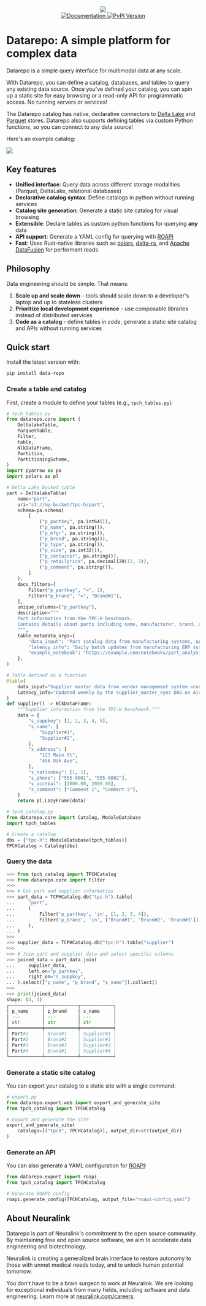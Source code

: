 <!-- Using CSS to hide this on the site, as the logo is already on the nav.-->
<div align="center" class="github-only">
    <img src="images/banner_black.png">
    <br>
    <a href="https://datarepo.io">
        <img src="https://img.shields.io/badge/DOCS-blue?style=for-the-badge" alt="Documentation">
    </a>
    <a href="https://pypi.org/project/data-repo/">
        <img src="https://img.shields.io/pypi/v/data-repo?style=for-the-badge" alt="PyPI Version">
    </a>
</div>

# Datarepo: A simple platform for complex data

Datarepo is a simple query interface for multimodal data at any scale.

With Datarepo, you can define a catalog, databases, and tables to query any existing data source. Once you've defined your catalog, you can spin up a static site for easy browsing or a read-only API for programmatic access. No running servers or services!

The Datarepo catalog has native, declarative connectors to [Delta Lake](https://delta.io/) and [Parquet](https://parquet.apache.org/) stores. Datarepo also supports defining tables via custom Python functions, so you can connect to any data source!

Here's an example catalog:

<div class="github-only">
    <img src="images/catalog.png" />
</div>

<!-- The below comment is replaced by a mkdown hook to insert an iFrame catalog -->
<!-- this is done via hooks because we can't show the iFrame on GitHub, but want to show it on the static site. -->
<!-- mkdocs:iframe -->

## Key features

- **Unified interface**: Query data across different storage modalities (Parquet, DeltaLake, relational databases)
- **Declarative catalog syntax**: Define catalogs in python without running services
- **Catalog site generation**: Generate a static site catalog for visual browsing
- **Extensible**: Declare tables as custom python functions for querying **any** data
- **API support**: Generate a YAML config for querying with [ROAPI](https://github.com/roapi/roapi)
- **Fast**: Uses Rust-native libraries such as [polars](https://github.com/pola-rs/), [delta-rs](https://github.com/delta-io/delta-rs), and [Apache DataFusion](https://github.com/apache/datafusion) for performant reads

## Philosophy
Data engineering should be simple. That means:

1. **Scale up and scale down** - tools should scale down to a developer's laptop and up to stateless clusters
2. **Prioritize local development experience** - use composable libraries instead of distributed services
3. **Code as a catalog** - define tables *in code*, generate a static site catalog and APIs without running services

## Quick start

Install the latest version with:

```bash
pip install data-repo
```

### Create a table and catalog

First, create a module to define your tables (e.g., `tpch_tables.py`):

```python
# tpch_tables.py
from datarepo.core import (
    DeltalakeTable,
    ParquetTable,
    Filter,
    table,
    NlkDataFrame,
    Partition,
    PartitioningScheme,
)
import pyarrow as pa
import polars as pl

# Delta Lake backed table
part = DeltalakeTable(
    name="part",
    uri="s3://my-bucket/tpc-h/part",
    schema=pa.schema(
        [
            ("p_partkey", pa.int64()),
            ("p_name", pa.string()),
            ("p_mfgr", pa.string()),
            ("p_brand", pa.string()),
            ("p_type", pa.string()),
            ("p_size", pa.int32()),
            ("p_container", pa.string()),
            ("p_retailprice", pa.decimal128(12, 2)),
            ("p_comment", pa.string()),
        ]
    ),
    docs_filters=[
        Filter("p_partkey", "=", 1),
        Filter("p_brand", "=", "Brand#1"),
    ],
    unique_columns=["p_partkey"],
    description="""
    Part information from the TPC-H benchmark.
    Contains details about parts including name, manufacturer, brand, and retail price.
    """,
    table_metadata_args={
        "data_input": "Part catalog data from manufacturing systems, updated daily",
        "latency_info": "Daily batch updates from manufacturing ERP system",
        "example_notebook": "https://example.com/notebooks/part_analysis.ipynb",
    },
)

# Table defined as a function
@table(
    data_input="Supplier master data from vendor management system <code>/api/suppliers/master</code> endpoint",
    latency_info="Updated weekly by the supplier_master_sync DAG on Airflow",
)
def supplier() -> NlkDataFrame:
    """Supplier information from the TPC-H benchmark."""
    data = {
        "s_suppkey": [1, 2, 3, 4, 5],
        "s_name": [
            "Supplier#1",
            "Supplier#2",
        ],
        "s_address": [
            "123 Main St",
            "456 Oak Ave",
        ],
        "s_nationkey": [1, 1],
        "s_phone": ["555-0001", "555-0002"],
        "s_acctbal": [1000.00, 2000.00],
        "s_comment": ["Comment 1", "Comment 2"],
    }
    return pl.LazyFrame(data)

```

```python
# tpch_catalog.py
from datarepo.core import Catalog, ModuleDatabase
import tpch_tables

# Create a catalog
dbs = {"tpc-h": ModuleDatabase(tpch_tables)}
TPCHCatalog = Catalog(dbs)
```

### Query the data

```python
>>> from tpch_catalog import TPCHCatalog
>>> from datarepo.core import Filter
>>>
>>> # Get part and supplier information
>>> part_data = TCPHCatalog.db("tpc-h").table(
...     "part",
...     (
...         Filter('p_partkey', 'in', [1, 2, 3, 4]),
...         Filter('p_brand', 'in', ['Brand#1', 'Brand#2', 'Brand#3']),
...     ),
... )
>>>
>>> supplier_data = TCPHCatalog.db("tpc-h").table("supplier")
>>>
>>> # Join part and supplier data and select specific columns
>>> joined_data = part_data.join(
...     supplier_data,
...     left_on="p_partkey",
...     right_on="s_suppkey",
... ).select(["p_name", "p_brand", "s_name"]).collect()
>>>
>>> print(joined_data)
shape: (4, 3)
┌────────────┬────────────┬────────────┐
│ p_name     │ p_brand    │ s_name     │
│ ---        │ ---        │ ---        │
│ str        │ str        │ str        │
╞════════════╪════════════╪════════════╡
│ Part#1     │ Brand#1    │ Supplier#1 │
│ Part#2     │ Brand#2    │ Supplier#2 │
│ Part#3     │ Brand#3    │ Supplier#3 │
│ Part#4     │ Brand#1    │ Supplier#4 │
└────────────┴────────────┴────────────┘
```

### Generate a static site catalog
You can export your catalog to a static site with a single command:

```python
# export.py
from datarepo.export.web import export_and_generate_site
from tpch_catalog import TPCHCatalog

# Export and generate the site
export_and_generate_site(
    catalogs=[("tpch", TPCHCatalog)], output_dir=str(output_dir)
)
```


### Generate an API

You can also generate a YAML configuration for [ROAPI](https://github.com/roapi/roapi):

```python
from datarepo.export import roapi
from tpch_catalog import TPCHCatalog

# Generate ROAPI config
roapi.generate_config(TPCHCatalog, output_file="roapi-config.yaml")
```

## About Neuralink

Datarepo is part of Neuralink's commitment to the open source community. By maintaining free and open source software, we aim to accelerate data engineering and biotechnology.

Neuralink is creating a generalized brain interface to restore autonomy to those with unmet medical needs today, and to unlock human potential tomorrow.

You don't have to be a brain surgeon to work at Neuralink. We are looking for exceptional individuals from many fields, including software and data engineering. Learn more at [neuralink.com/careers](https://neuralink.com/careers/).

